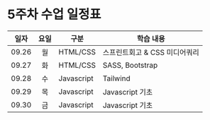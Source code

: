 #  5주차 수업 일정표 

|일자|요일|구분|학습 내용
|---|:--:|----|-----|
|09.26|월|HTML/CSS|스프린트회고 & CSS 미디어쿼리
|09.27|화|HTML/CSS|SASS, Bootstrap
|09.28|수|Javascript|Tailwind
|09.29|목|Javascript|Javascript 기초 
|09.30|금|Javascript|Javascript 기초 

